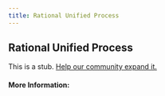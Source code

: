 ```yaml
---
title: Rational Unified Process
---
```


## Rational Unified Process

This is a stub. [Help our community expand it.](https://github.com/freeCodeCamp/guide-articles/tree/master/articles/Agile/Rational-Unified-Process/index.md)

<!-- The article goes here, in GitHub-flavored Markdown. Feel free to add YouTube videos, images, and CodePen/JSBin embeds  -->

#### More Information:
<!-- Please add any articles you think might be helpful to read before writing the article -->


